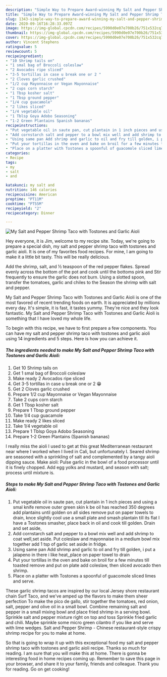 ```yaml
---
description: "Simple Way to Prepare Award-winning My Salt and Pepper Shrimp Taco with Tostones and Garlic Aioli"
title: "Simple Way to Prepare Award-winning My Salt and Pepper Shrimp Taco with Tostones and Garlic Aioli"
slug: 1343-simple-way-to-prepare-award-winning-my-salt-and-pepper-shrimp-taco-with-tostones-and-garlic-aioli
date: 2020-09-16T16:28:33.097Z
image: https://img-global.cpcdn.com/recipes/5990d0e07e700b26/751x532cq70/my-salt-and-pepper-shrimp-taco-with-tostones-and-garlic-aioli-recipe-main-photo.jpg
thumbnail: https://img-global.cpcdn.com/recipes/5990d0e07e700b26/751x532cq70/my-salt-and-pepper-shrimp-taco-with-tostones-and-garlic-aioli-recipe-main-photo.jpg
cover: https://img-global.cpcdn.com/recipes/5990d0e07e700b26/751x532cq70/my-salt-and-pepper-shrimp-taco-with-tostones-and-garlic-aioli-recipe-main-photo.jpg
author: Vincent Stephens
ratingvalue: 5
reviewcount: 5
recipeingredient:
- "10 Shrimp tails on"
- "1 smal bag of Broccoli coleslaw"
- "2 Avocados ripe sliced"
- "3-5 tortillas in case u break one or 2 "
- "2 Cloves garlic crushed"
- "1/2 cup Mayonnaise or Vegan Mayonnaise"
- "2 cups corn starch"
- "1 Tbsp kosher salt"
- "1 Tbsp ground pepper"
- "1/4 cup guacamole"
- "2 likes sliced"
- "1/4 vegetable oil"
- "1 Tblsp Goya Adobo Seasoning"
- "1-2 Green Plantains Spanish bananas"
recipeinstructions:
- "Put vegetable oil in saute pan, cut plantain in 1 inch pieces and using a smal knife remove outer green skin k be oil has reached 350 degrees add plantains until golden on all sides remove put on paper towels to drain, knce slightly cool use a small plate and smash plantain till its flat I have a Tostones smasher, place back in oil and cook till golden. Drain and set aside,"
- "Add cornstarch salt and pepper to a bowl mix well and add shrimp to coat well,set aside. Put coleslaw and mayonnaise in a medium bowl mix together add 1 tsp of garlic set aside in fridge."
- "Using same pan Add shrimp and garlic to oil and fry till golden, i put a jalapeno in there i like heat,,place on paper towel to drain"
- "Put your tortillas in the oven and bake on broil for a few minutes till toasted remove and put on plate add coleslaw, then sliced avocado then shrimp."
- "Place on a platter with Tostones a spoonful of guacomole sliced limes and serve."
categories:
- Recipe
tags:
- my
- salt
- and

katakunci: my salt and 
nutrition: 146 calories
recipecuisine: American
preptime: "PT11M"
cooktime: "PT55M"
recipeyield: "2"
recipecategory: Dinner

---
```



![My Salt and Pepper Shrimp Taco with Tostones and Garlic Aioli](https://img-global.cpcdn.com/recipes/5990d0e07e700b26/751x532cq70/my-salt-and-pepper-shrimp-taco-with-tostones-and-garlic-aioli-recipe-main-photo.jpg)

Hey everyone, it is Jim, welcome to my recipe site. Today, we're going to prepare a special dish, my salt and pepper shrimp taco with tostones and garlic aioli. It is one of my favorites food recipes. For mine, I am going to make it a little bit tasty. This will be really delicious.

Add the shrimp, salt, and ½ teaspoon of the red pepper flakes. Spread evenly across the bottom of the pot and cook until the bottoms pink and Stir frequently to ensure the garlic does not burn. Using a slotted spoon, transfer the tomatoes, garlic and chiles to the Season the shrimp with salt and pepper.

My Salt and Pepper Shrimp Taco with Tostones and Garlic Aioli is one of the most favored of recent trending foods on earth. It is appreciated by millions every day. It's simple, it is fast, it tastes yummy. They're nice and they look fantastic. My Salt and Pepper Shrimp Taco with Tostones and Garlic Aioli is something that I have loved my whole life.


To begin with this recipe, we have to first prepare a few components. You can have my salt and pepper shrimp taco with tostones and garlic aioli using 14 ingredients and 5 steps. Here is how you can achieve it.

<!--inarticleads1-->

##### The ingredients needed to make My Salt and Pepper Shrimp Taco with Tostones and Garlic Aioli:

1. Get 10 Shrimp tails on
1. Get 1 smal bag of Broccoli coleslaw
1. Make ready 2 Avocados ripe sliced
1. Get 3-5 tortillas in case u break one or 2 😁
1. Get 2 Cloves garlic crushed
1. Prepare 1/2 cup Mayonnaise or Vegan Mayonnaise
1. Take 2 cups corn starch
1. Get 1 Tbsp kosher salt
1. Prepare 1 Tbsp ground pepper
1. Take 1/4 cup guacamole
1. Make ready 2 likes sliced
1. Take 1/4 vegetable oil
1. Prepare 1 Tblsp Goya Adobo Seasoning
1. Prepare 1-2 Green Plantains (Spanish bananas)


I really miss the aioli I used to get at this great Mediterranean restaurant near where I worked when I lived in Cali, but unfortunately I. Seared shrimp are seasoned with a sprinkling of salt and complemented by a tangy aioli dipping sauce. Make aioli: Pulse garlic in the bowl of a food processor until it is finely chopped. Add egg yolks and mustard, and season with salt; process until mixture is. 

<!--inarticleads2-->

##### Steps to make My Salt and Pepper Shrimp Taco with Tostones and Garlic Aioli:

1. Put vegetable oil in saute pan, cut plantain in 1 inch pieces and using a smal knife remove outer green skin k be oil has reached 350 degrees add plantains until golden on all sides remove put on paper towels to drain, knce slightly cool use a small plate and smash plantain till its flat I have a Tostones smasher, place back in oil and cook till golden. Drain and set aside,
1. Add cornstarch salt and pepper to a bowl mix well and add shrimp to coat well,set aside. Put coleslaw and mayonnaise in a medium bowl mix together add 1 tsp of garlic set aside in fridge.
1. Using same pan Add shrimp and garlic to oil and fry till golden, i put a jalapeno in there i like heat,,place on paper towel to drain
1. Put your tortillas in the oven and bake on broil for a few minutes till toasted remove and put on plate add coleslaw, then sliced avocado then shrimp.
1. Place on a platter with Tostones a spoonful of guacomole sliced limes and serve.


These garlic shrimp tacos are inspired by our local Jersey shore restaurant chain Surf Taco, and we&#39;ve amped up the flavors to make them sheer perfection To make the pico de gallo, stir together the tomatoes, red onion, salt, pepper and olive oil in a small bowl. Combine remaining salt and pepper in a small mixing bowl and place fried shrimp in a serving bowl. Sprinkle salt and pepper mixture right on top and toss Sprinkle fried garlic and chili. Maybe sprinkle some micro green cilantro if you like and serve with lime wedges. Salt and Pepper Shrimp - Chinese restaurant-style crispy shrimp recipe for you to make at home. 

So that is going to wrap it up with this exceptional food my salt and pepper shrimp taco with tostones and garlic aioli recipe. Thanks so much for reading. I am sure that you will make this at home. There is gonna be interesting food in home recipes coming up. Remember to save this page in your browser, and share it to your family, friends and colleague. Thank you for reading. Go on get cooking!
